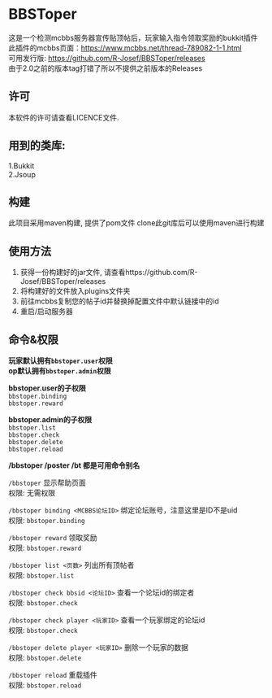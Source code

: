 # BBSToper
这是一个检测mcbbs服务器宣传贴顶帖后，玩家输入指令领取奖励的bukkit插件<br>
此插件的mcbbs页面：https://www.mcbbs.net/thread-789082-1-1.html<br>
可用发行版: https://github.com/R-Josef/BBSToper/releases<br>
由于2.0之前的版本tag打错了所以不提供之前版本的Releases<br>

## 许可
本软件的许可请查看LICENCE文件.<br>

## 用到的类库: 
1.Bukkit<br>
2.Jsoup<br>

## 构建
此项目采用maven构建, 提供了pom文件
clone此git库后可以使用maven进行构建

## 使用方法
1. 获得一份构建好的jar文件, 请查看https://github.com/R-Josef/BBSToper/releases
2. 将构建好的文件放入plugins文件夹
3. 前往mcbbs复制您的帖子id并替换掉配置文件中默认链接中的id
4. 重启/启动服务器

## 命令&权限
**玩家默认拥有`bbstoper.user`权限**<br>
**op默认拥有`bbstoper.admin`权限**<br>

**bbstoper.user的子权限**<br>
`bbstoper.binding`<br>
`bbstoper.reward`<br>

**bbstoper.admin的子权限**<br>
`bbstoper.list`<br>
`bbstoper.check`<br>
`bbstoper.delete`<br>
`bbstoper.reload`<br>

**/bbstoper /poster /bt 都是可用命令别名**


`/bbstoper` 显示帮助页面<br>
权限: 无需权限<br>

`/bbstoper binding <MCBBS论坛ID>` 绑定论坛账号，注意这里是ID不是uid<br>
权限: `bbstoper.binding`<br>

`/bbstoper reward` 领取奖励<br>
权限: `bbstoper.reward`<br>

`/bbstoper list <页数>` 列出所有顶帖者<br>
权限: `bbstoper.list`<br>

`/bbstoper check bbsid <论坛ID>` 查看一个论坛id的绑定者<br>
权限: `bbstoper.check`<br>

`/bbstoper check player <玩家ID>` 查看一个玩家绑定的论坛id<br>
权限: `bbstoper.check`<br>

`/bbstoper delete player <玩家ID>` 删除一个玩家的数据<br>
权限: `bbstoper.delete`<br>

`/bbstoper reload` 重载插件<br>
权限: `bbstoper.reload`<br>
